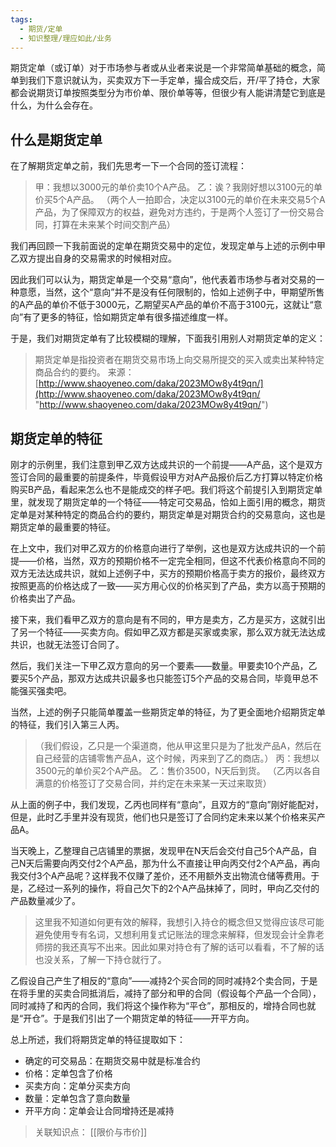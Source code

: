 ```yaml
---
tags:
  - 期货/定单
  - 知识整理/理应如此/业务
---
```

期货定单（或订单）对于市场参与者或从业者来说是一个非常简单基础的概念，简单到我们下意识就认为，买卖双方下一手定单，撮合成交后，开/平了持仓，大家都会说期货订单按照类型分为市价单、限价单等等，但很少有人能讲清楚它到底是什么，为什么会存在。

## 什么是期货定单

在了解期货定单之前，我们先思考一下一个合同的签订流程：

> 甲：我想以3000元的单价卖10个A产品。
> 乙：诶？我刚好想以3100元的单价买5个A产品。
> （两个人一拍即合，决定以3100元的单价在未来交易5个A产品，为了保障双方的权益，避免对方违约，于是两个人签订了一份交易合同，打算在未来某个时间交割产品）

我们再回顾一下我前面说的定单在期货交易中的定位，发现定单与上述的示例中甲乙双方提出自身的交易需求的时候相对应。

因此我们可以认为，期货定单是一个交易“意向”，他代表着市场参与者对交易的一种意愿，当然，这个“意向”并不是没有任何限制的，恰如上述例子中，甲期望所售的A产品的单价不低于3000元，乙期望买A产品的单价不高于3100元，这就让“意向”有了更多的特征，恰如期货定单有很多描述维度一样。

于是，我们对期货定单有了比较模糊的理解，下面我引用别人对期货定单的定义：

> 期货定单是指投资者在期货交易市场上向交易所提交的买入或卖出某种特定商品合约的要约。
> 来源：[http://www.shaoyeneo.com/daka/2023MOw8y4t9qn/](http://www.shaoyeneo.com/daka/2023MOw8y4t9qn/ "http://www.shaoyeneo.com/daka/2023MOw8y4t9qn/")

## 期货定单的特征

刚才的示例里，我们注意到甲乙双方达成共识的一个前提——A产品，这个是双方签订合同的最重要的前提条件，毕竟假设甲方对A产品报价后乙方打算以特定价格购买B产品，看起来怎么也不是能成交的样子吧。我们将这个前提引入到期货定单里，就发现了期货定单的一个特征——特定可交易品，恰如上面引用的概念，期货定单是对某种特定的商品合约的要约，期货定单是对期货合约的交易意向，这也是期货定单的最重要的特征。

在上文中，我们对甲乙双方的价格意向进行了举例，这也是双方达成共识的一个前提——价格，当然，双方的预期价格不一定完全相同，但这不代表价格意向不同的双方无法达成共识，就如上述例子中，买方的预期价格高于卖方的报价，最终双方按照更高的价格达成了一致——买方用心仪的价格买到了产品，卖方以高于预期的价格卖出了产品。

接下来，我们看甲乙双方的意向是有不同的，甲方是卖方，乙方是买方，这就引出了另一个特征——买卖方向。假如甲乙双方都是买家或卖家，那么双方就无法达成共识，也就无法签订合同了。

然后，我们关注一下甲乙双方意向的另一个要素——数量。甲要卖10个产品，乙要买5个产品，那双方达成共识最多也只能签订5个产品的交易合同，毕竟甲总不能强买强卖吧。

当然，上述的例子只能简单覆盖一些期货定单的特征，为了更全面地介绍期货定单的特征，我们引入第三人丙。

> （我们假设，乙只是一个渠道商，他从甲这里只是为了批发产品A，然后在自己经营的店铺零售产品A，这个时候，丙来到了乙的商店。）
> 丙：我想以3500元的单价买2个A产品。
> 乙：售价3500，N天后到货。
> （乙丙以各自满意的价格签订了交易合同，并约定在未来某一天过来取货）

从上面的例子中，我们发现，乙丙也同样有“意向”，且双方的“意向”刚好能配对，但是，此时乙手里并没有现货，他们也只是签订了合同约定未来以某个价格来买产品A。

当天晚上，乙整理自己店铺里的票据，发现甲在N天后会交付自己5个A产品，自己N天后需要向丙交付2个A产品，那为什么不直接让甲向丙交付2个A产品，再向我交付3个A产品呢？这样我不仅赚了差价，还不用额外支出物流仓储等费用。于是，乙经过一系列的操作，将自己欠下的2个A产品抹掉了，同时，甲向乙交付的产品数量减少了。

> 这里我不知道如何更有效的解释，我想引入持仓的概念但又觉得应该尽可能避免使用专有名词，又想利用复式记账法的理念来解释，但发现会计全靠老师捞的我还真写不出来。因此如果对持仓有了解的话可以看看，不了解的话也没关系，了解一下持仓就行了。

乙假设自己产生了相反的“意向”——减持2个买合同的同时减持2个卖合同，于是在将手里的买卖合同抵消后，减持了部分和甲的合同（假设每个产品一个合同），同时减持了和丙的合同，我们将这个操作称为“平仓”，那相反的，增持合同也就是“开仓”。于是我们引出了一个期货定单的特征——开平方向。

总上所述，我们将期货定单的特征提取如下：

- 确定的可交易品：在期货交易中就是标准合约
- 价格：定单包含了价格
- 买卖方向：定单分买卖方向
- 数量：定单包含了意向数量
- 开平方向：定单会让合同增持还是减持

> 关联知识点：
> [[限价与市价]]